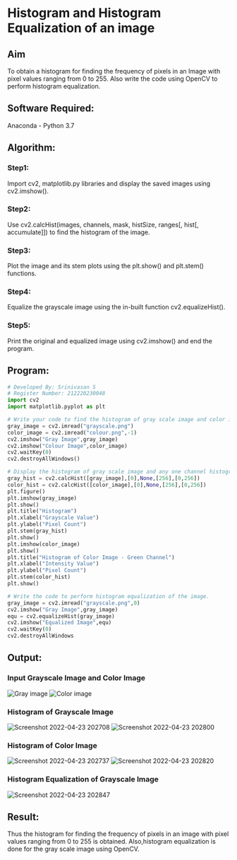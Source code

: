 # Histogram and Histogram Equalization of an image
## Aim
To obtain a histogram for finding the frequency of pixels in an Image with pixel values ranging from 0 to 255. Also write the code using OpenCV to perform histogram equalization.

## Software Required:
Anaconda - Python 3.7

## Algorithm:
### Step1:
Import cv2, matplotlib.py libraries and display the saved images using cv2.imshow().
<br>

### Step2:
Use cv2.calcHist(images, channels, mask, histSize, ranges[, hist[, accumulate]]) to find the histogram of the image.
<br>

### Step3:
Plot the image and its stem plots using the plt.show() and plt.stem() functions.
<br>

### Step4:
Equalize the grayscale image using the in-built function cv2.equalizeHist().
<br>

### Step5:
Print the original and equalized image using cv2.imshow() and end the program.
<br>

## Program:
```python
# Developed By: Srinivasan S
# Register Number: 212220230048
import cv2
import matplotlib.pyplot as plt

# Write your code to find the histogram of gray scale image and color image channels.
gray_image = cv2.imread("grayscale.png")
color_image = cv2.imread("colour.png",-1)
cv2.imshow("Gray Image",gray_image)
cv2.imshow("Colour Image",color_image)
cv2.waitKey(0)
cv2.destroyAllWindows()

# Display the histogram of gray scale image and any one channel histogram from color image
gray_hist = cv2.calcHist([gray_image],[0],None,[256],[0,256])
color_hist = cv2.calcHist([color_image],[0],None,[256],[0,256])
plt.figure()
plt.imshow(gray_image)
plt.show()
plt.title("Histogram")
plt.xlabel("Grayscale Value")
plt.ylabel("Pixel Count")
plt.stem(gray_hist)
plt.show()
plt.imshow(color_image)
plt.show()
plt.title("Histogram of Color Image - Green Channel")
plt.xlabel("Intensity Value")
plt.ylabel("Pixel Count")
plt.stem(color_hist)
plt.show()

# Write the code to perform histogram equalization of the image. 
gray_image = cv2.imread("grayscale.png",0)
cv2.imshow("Gray Image",gray_image)
equ = cv2.equalizeHist(gray_image)
cv2.imshow("Equalized Image",equ)
cv2.waitKey(0)
cv2.destroyAllWindows

```
## Output:
### Input Grayscale Image and Color Image
![Gray image](https://user-images.githubusercontent.com/103049243/164911474-4c84e677-b8c7-4904-aa80-0d5b0cad9370.jpg)
![Color image](https://user-images.githubusercontent.com/103049243/164911485-a1b9ea76-0057-4f4a-a6bb-1822c179b6f1.jpg)


### Histogram of Grayscale Image 
![Screenshot 2022-04-23 202708](https://user-images.githubusercontent.com/103049243/164911503-f1a96c40-4cfc-4d3e-b969-aad51d9010c5.png)
![Screenshot 2022-04-23 202800](https://user-images.githubusercontent.com/103049243/164911507-400a20c5-b749-4dd5-8f26-82a710b95986.png) 

### Histogram of Color Image
![Screenshot 2022-04-23 202737](https://user-images.githubusercontent.com/103049243/164911553-6f3b8eb1-a6ba-4db2-bd5e-777c9a0f3e7a.png)
![Screenshot 2022-04-23 202820](https://user-images.githubusercontent.com/103049243/164911582-2167f2aa-c44e-4b16-a697-e8bf73017931.png)

### Histogram Equalization of Grayscale Image
![Screenshot 2022-04-23 202847](https://user-images.githubusercontent.com/103049243/164911593-c45ebe04-0a78-4a3e-9bf6-3b0337ecc9b5.png)

## Result: 
Thus the histogram for finding the frequency of pixels in an image with pixel values ranging from 0 to 255 is obtained. Also,histogram equalization is done for the gray scale image using OpenCV.
